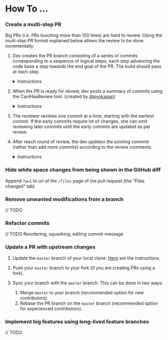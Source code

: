 # How To ...

### Create a multi-step PR

Big PRs (i.e. PRs touching more than 100 lines) are hard to review. 
Using the _multi-step PR_ format explained below allows the review to be done incrementally.

1. Dev creates the PR branch consisting of a series of commits corresponding to a sequence of logical steps, 
   each step advancing the code base a step towards the end goal of the PR. The build should pass at each step.
   <details>
   <summary>Instructions</summary>
   
   * There Ideal approach for creating a multi-step commit sequence: 
     * Plan the PR as a sequence of logical steps.
     * Implement each step, committing each step as a separate commit. 
       * Write detailed commit messages as if you were explaining your commit to a future developer.
       
        > Writing detailed commit messages is especially important for multi-step PRs because the commits will be 
        > preserved after merging (i.e. the branch will be merged using a merge commit instead of 'squash and merge')
        
       * You may have to `squash` trivial commits or reorder commits to make the steps more logical. 
   * Alternative approach:
     * Implement the fix, committing after each significant change.
     * After the fix is complete, refactor commits so the you have a commit sequence similar to what you would have 
       achieved in the ideal approach given above.
   </details>
   
1. When the PR is ready for reivew, dev posts a summary of commits using the CanIHasReview tool.
   (created by [@pyokagan](https://github.com/pyokagan/))  
    <details>
       <summary>Instructions</summary>
       
       * Go to `https://canihasreview.herokuapp.com/se-edu/addressbook-level4/pull/237` (change the URL to fit your PR).
       * Click `Submit new iteration` button. It will post a summary of the PR similar to the below:
       
       > 
       > # v8
       > 
       > @YourID submitted v8 for review.
       > 
       > * [v8 1/3] [make Person mutable ](https://github.com/se-edu/addressbook-level4/pull/209/commits/8a4e6347e347ba0a9130573715d7d5f09ed40ee6)
       > * [v8 2/3] [create isAnyPresent() method in CollectionUtil ](https://github.com/se-edu/addressbook-level4/pull/209/commits/478ebafae4d3eb481484b0157d5f59afc1ac24ce)
       > * [v8 3/3] [teach classes in Model to execute edit ](https://github.com/se-edu/addressbook-level4/pull/209/commits/964bc4dcf12332ce1815ca9c07bdc22f988b7825)
       > 
    </details>
       
1. The reviewer reviews one commit at a time, starting with the earliest commit. If the early commits require lot 
   of changes, she can omit reviewing later commits until the early commits are updated as per review.
      
1. After reach round of review, the dev _updates the existing commits_  (rather than add more commits)
   according to the review comments.
   
   <details>
   <summary>Instructions</summary>
   
   * Commit your changes in separate commits.
   * Squash the new commits onto the relevant commits in the PR.
   * Post the summary of the new version using the same CanIHasReview tool used earlier.
   </details>

### Hide white space changes from being shown in the GitHub diff 
  
Append `?w=1` to url of the `/files` page of the pull request (the "Files changed" tab)

### Remove unwanted modifications from a branch

// TODO

### Refactor commits

// TODO Reordering, squashing, editing commit message

### Update a PR with upstream changes

1. Update the `master` branch of your local clone. 
[Here](https://help.github.com/articles/syncing-a-fork/) are the instructions.

1. Push your `master` branch to your fork (if you are creating PRs using a fork).

1. Sync your branch with the `master` branch. This can be done in two ways:
   1. Merge `master` to your branch (recommended option for new contributors).
   1. Rebase the PR branch on the `master` branch (recommended option for experienced contributors). 

### Implement big features using long-lived feature branches

// TODO